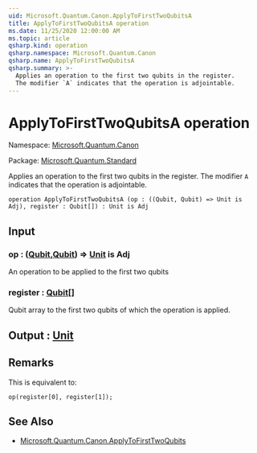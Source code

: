 ```yaml
---
uid: Microsoft.Quantum.Canon.ApplyToFirstTwoQubitsA
title: ApplyToFirstTwoQubitsA operation
ms.date: 11/25/2020 12:00:00 AM
ms.topic: article
qsharp.kind: operation
qsharp.namespace: Microsoft.Quantum.Canon
qsharp.name: ApplyToFirstTwoQubitsA
qsharp.summary: >-
  Applies an operation to the first two qubits in the register.
  The modifier `A` indicates that the operation is adjointable.
---
```


# ApplyToFirstTwoQubitsA operation

Namespace: [Microsoft.Quantum.Canon](xref:Microsoft.Quantum.Canon)

Package: [Microsoft.Quantum.Standard](https://nuget.org/packages/Microsoft.Quantum.Standard)


Applies an operation to the first two qubits in the register.The modifier `A` indicates that the operation is adjointable.

```qsharp
operation ApplyToFirstTwoQubitsA (op : ((Qubit, Qubit) => Unit is Adj), register : Qubit[]) : Unit is Adj
```


## Input

### op : ([Qubit](xref:microsoft.quantum.concepts.the-qubit),[Qubit](xref:microsoft.quantum.concepts.the-qubit)) => [Unit](xref:microsoft.quantum.user-guide.language.types)  is Adj

An operation to be applied to the first two qubits


### register : [Qubit](xref:microsoft.quantum.concepts.the-qubit)[]

Qubit array to the first two qubits of which the operation is applied.



## Output : [Unit](xref:microsoft.quantum.user-guide.language.types)



## Remarks

This is equivalent to:```qsharpop(register[0], register[1]);```

## See Also

- [Microsoft.Quantum.Canon.ApplyToFirstTwoQubits](xref:Microsoft.Quantum.Canon.ApplyToFirstTwoQubits)